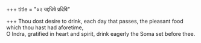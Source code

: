 +++
title = "०२ यद्दधिषे प्रदिवि"

+++
Thou dost desire to drink, each day that passes, the pleasant food which thou hast had aforetime,  
     O Indra, gratified in heart and spirit, drink eagerly the Soma set before thee.